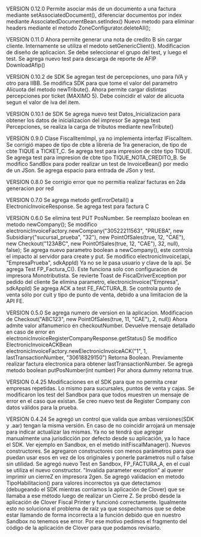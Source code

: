 VERSION 0.12.0
Permite asociar más de un documento a una factura mediante setAssociatedDocument(), diferenciar documentos por index mediante AssociatedDocumentBean.setIndex()
Nuevo metodo para eliminar headers mediante el metodo ZoneConfigurator.deleteAll();

VERSION 0.11.0
Ahora permite generar una nota de credito B sin cargar cliente. Internamente se utiliza el medoto setGenericClient().
Modificacion de diseño de aplicacion. Se debe seleccionar el grupo del test, y luego el test.
Se agrega nuevo test para descarga de reporte de AFIP DownloadAfip()

VERSION 0.10.2 de SDK
Se agregan test de percepciones, uno para IVA y otro para IIBB.
Se modifica SDK para que tome el valor del parametro Alicuota del metodo newTribute().
Ahora permite cargar distintas percepciones por ticket (MAXIMO 5). Debe coincidir el valor de alicuota segun el valor de iva del item.


VERSION 0.10.1 de SDK
Se agrega nuevo test Datos_Inicializacion para obtener los datos de inicializacion del impresor
Se agrega test Percepciones, se realiza la carga de tributos mediante newTribute()

VERSION 0.9.0
Clase FiscalItemImpl, ya no implementa interfaz IFiscalItem.
Se corrigió mapeo de tipo de cbte a libreria de 1ra generacion, de tipo de cbte TIQUE a TICKET_C.
Se agrega test para impresion de cbte tipo TIQUE.
Se agrega test para impresion de cbte tipo TIQUE_NOTA_CREDITO_B.
Se modifico SandBox para poder realizar un test de InvoiceBean() por medio de un JSon. Se agrega espacio para entrada de JSon y test.

VERSION 0.8.0
Se corrigio error que no permitia realizar facturas en 2da generacion por red

VERSION 0.7.0
Se agrega metodo getErrorDetail() a ElectronicInvoiceResponse.
Se agrega test para factura C

VERSION 0.6.0
Se elimina test PUT PosNumber. Se reemplazo boolean en metodo newCompany();
Se modifico electronicInvoiceFactory.newCompany("30522211563", "PRUEBA",
                new Subsidiary("sucursal_prueba", "32"),
                new PointOfSales(true, 12, "CAE"),
                new Checkout("123ABC", new PointOfSales(true, 12, "CAE"), 32, null),
                false);
Se agrega nuevo parametro boolean a newCompany(), este controla el impacto al servidor para create y put.
Se modifico electronicInvoice(api, "EmpresaPrueba", sdkAppId)
    Ya no se le pasa usuario y clave de la api.
Se agrega Test FP_Factura_C(). Este funciona solo con configuracion de impresora Monotributista.
Se revierte Toast de FiscalDriverException por pedido del cliente
Se elimina parametro, electronicInvoice("Empresa", sdkAppId)
Se agrega ACK a test FE_FACTURA_B.
Se controla punto de venta sólo por cuit y tipo de punto de venta, debido a una limitacion de la API FE.

VERSION 0.5.0
Se agrega numero de version en la aplicacion.
Modificacion de Checkout("ABC123", new PointOfSales(true, 11, "CAE"), 2, null))
    Ahora admite valor alfanumerico en checkoutNumber.
    Devuelve mensaje detallado en caso de error en electronicInvoiceRegisterCompanyResponse.getStatus()
Se modifico ElectronicInvoiceACKBean
    electronicInvoiceFactory.newElectronicInvoiceACK("1", 1, lastTransactionNumber, "30618829150")
    Retorna Boolean. Previamente realizar factura electronica para obtener lastTransactionNumber.
Se agrega metodo boolean putPosNumber(int number)
    Por ahora dummy retorna true.

VERSION 0.4.25
Modificaciones en el SDK para que no permita crear empresas repetidas. Lo mismo para sucursales, puntos de venta y cajas.
Se modificaron los test del Sandbox para que todos muestren un mensaje de error en el caso que existan.
Se creo nuevo test de Register Company con datos válidos para la prueba.

VERSION 0.4.24
Se agregó un control que valida que ambas versiones(SDK y .aar) tengan la misma versión.
En caso de no coincidir arrojará un mensaje para indicar actualizar las mismas.
Ya no se tendrá que agregar manualmente una jurisdicción por defecto desde su aplicación, ya lo hace el SDK. Ver ejemplo en Sandbox, en el metido initFiscalManager().
Nuevos constructores. Se agregaron constructores con menos parámetros para que puedan usar esos en vez de los originales y ponerle parámetros null o false sin utilidad. Se agregó nuevo Test en Sandbox, FP_FACTURA_A, en el cual se utiliza el nuevo constructor.
"Invalida parameter exception" al querer imprimir un cierreZ en impresora 2gen. 
Se agregó validacion en metodo TipoHabilitacion() para valores incorrectos ya que detectamos (debugeando el SDK mientras corríamos la aplicación de Clover) que se llamaba a ese método luego de realizar un Cierre Z. Se probó desde la aplicación de Clover Fiscal Printer y funcionó correctamente. Igualmente esto no soluciona el problema de raíz ya que sospechamos que se debe estar llamando de forma incorrecta a la función debido que en nuestro Sandbox no tenemos ese error.
Por ese motivo pedimos el fragmento del código de la aplicación de Clover para que podamos revisarlo.